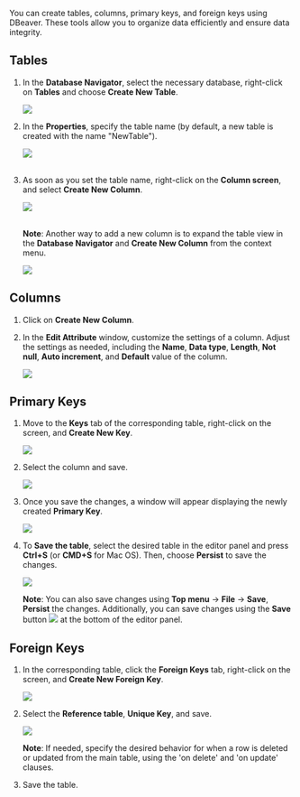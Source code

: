
You can create tables, columns, primary keys, and foreign keys using DBeaver. These tools allow you to organize data efficiently and ensure data integrity.  


## Tables
1. In the **Database Navigator**, select the necessary database, right-click on **Tables** and choose **Create New Table**.  

   ![](images/tutorial_images/1_CreateNewTable.png)</br>

2. In the **Properties**, specify the table name (by default, a new table is created with the name "NewTable").  

   ![](images/tutorial_images/2_NewTable_NoData.png)</br></br>

3. As soon as you set the table name, right-click on the **Column screen**, and select **Create New Column**.  

   ![](images/tutorial_images/4_RightClick_CreateNewColumn.png)</br></br>

   **Note**: Another way to add a new column is to expand the table view in the **Database Navigator** and **Create New Column** from the context menu.  

   ![](images/tutorial_images/4a_ExpandTable_CreateNewColumn.png)  


## Columns
1. Click on **Create New Column**.
2. In the **Edit Attribute** window, customize the settings of a column. Adjust the settings as needed, including the **Name**, **Data type**, **Length**, **Not null**, **Auto increment**, and **Default** value of the column.

   ![](images/tutorial_images/5_ColumnEdit.png)  

## Primary Keys
1. Move to the **Keys** tab of the corresponding table, right-click on the screen, and **Create New Key**.  

   ![](images/tutorial_images/8_NewConstraint.png)  


2. Select the column and save.  

   ![](images/tutorial_images/9_PrimaryKey.png)  

3. Once you save the changes, a window will appear displaying the newly created **Primary Key**.  

   ![](images/tutorial_images/10a_TableAfterSaving.png)  


4. To **Save the table**, select the desired table in the editor panel and press **Ctrl+S** (or **CMD+S** for Mac OS). Then, choose **Persist** to save the changes.  

   ![](images/tutorial_images/10_Table_Save.png)

   **Note**: You can also save changes using **Top menu** -> **File** -> **Save**, **Persist** the changes. Additionally, you can save changes using the **Save** button ![](images/tutorial_images/10b_SaveButton.png) at the bottom of the editor panel.

## Foreign Keys
1. In the corresponding table, click the **Foreign Keys** tab, right-click on the screen, and **Create New Foreign Key**.  
  
   ![](images/tutorial_images/11_CreateNewForeignKey.png)  

2. Select the **Reference table**, **Unique Key**, and save.  

   ![](images/tutorial_images/11a_ForeignKey.png)  

   **Note**: If needed, specify the desired behavior for when a row is deleted or updated from the main table, using the 'on delete' and 'on update' clauses.

3. Save the table.